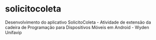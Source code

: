 # solicitocoleta
Desenvolvimento do aplicativo SolicitoColeta - Atividade de extensão da cadeira de Programação para Dispositivos Móveis em Android - Wyden Unifavip
